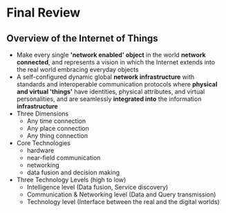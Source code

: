 # Final Review

## Overview of the Internet of Things

* Make every single **'network enabled' object** in the world **network connected**, and represents a vision in which the Internet extends into the real world embracing everyday objects
* A self-configured dynamic global **network infrastructure** with standards and interoperable communication protocols where **physical and virtual 'things'** have identities, physical attributes, and virtual personalities, and are seamlessly **integrated into** the information **infrastructure**
* Three Dimensions
  * Any time connection
  * Any place connection
  * Any thing connection
* Core Technologies 
  * hardware
  * near-field communication
  * networking
  * data fusion and decision making
* Three Technology Levels (high to low)
  * Intelligence level (Data fusion, Service discovery) 
  * Communication & Networking level (Data and Query transmission) 
  * Technology level (Interface between the real and the digital worlds) 

